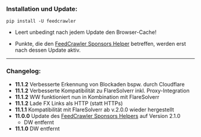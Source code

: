 ### Installation und Update:

`pip install -U feedcrawler`

- Leert unbedingt nach jedem Update den Browser-Cache!

- Punkte, die den [FeedCrawler Sponsors Helper](https://github.com/rix1337/RSScrawler/wiki/5.-FeedCrawler-Sponsors-Helper) betreffen, werden erst nach dessen Update aktiv.

---

### Changelog:
- **11.1.2** Verbesserte Erkennung von Blockaden bspw. durch Cloudflare
- **11.1.2** Verbesserte Kompatibilität zu FlareSolverr inkl. Proxy-Integration
- **11.1.2** WW funktioniert nun in Kombination mit FlareSolverr
- **11.1.2** Lade FX Links als HTTP (statt HTTPs)
- **11.1.1** Kompatibilität mit FlareSolverr ab v.2.0.0 wieder hergestellt
- **11.0.0** Update des [FeedCrawler Sponsors Helpers](https://github.com/rix1337/RSScrawler/wiki/5.-FeedCrawler-Sponsors-Helper) auf Version 2.1.0
  - DW entfernt
- **11.1.0** DW entfernt
